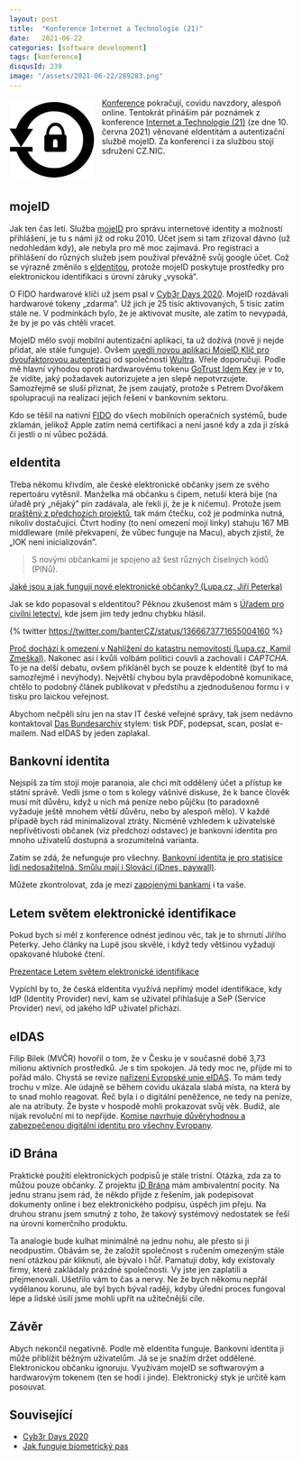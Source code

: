 ```yaml
---
layout: post
title:  "Konference Internet a Technologie (21)"
date:   2021-06-22
categories: [software development]
tags: [konference]
disqusId: 239
image: "/assets/2021-06-22/289283.png"
---
```


<div style="float: left; margin: 0.5em 1em 0.5em 0em; text-align: center;"><img src="/assets/2021-06-22/289283.png" /></div>

[Konference](https://blog.zvestov.cz/tag/konference/) pokračují, covidu navzdory, alespoň online. Tentokrát přináším pár poznámek z konference 
[Internet a Technologie (21)](https://www.nic.cz/it21/) (ze dne 10. června 2021) věnované eIdentitám a autentizační službě mojeID. Za konferencí i za službou stojí sdružení CZ.NIC.

<div style="clear:both"></div>
<!--more-->

## mojeID

Jak ten čas letí. Služba [mojeID](https://www.mojeid.cz) pro správu internetové identity a možností přihlášení, je tu s námi již od roku 2010. Účet jsem si tam zřizoval dávno (už nedohledám kdy), ale nebyla pro mě moc zajímavá. Pro registraci a přihlášení do různých služeb jsem používal převážně svůj google účet. Což se výrazně změnilo s [eIdentitou](https://www.eidentita.cz), protože mojeID poskytuje prostředky pro elektronickou identifikaci s úrovní záruky „vysoká“.

O FIDO hardwarové klíči už jsem psal v [Cyb3r Days 2020](https://blog.zvestov.cz/software%20development/2020/11/16/cyb3r-days-2020.html#autentizační-metody-odolné-phishingu-michael-grafnetter). MojeID rozdávali hardwarové tokeny „zdarma“. Už jich je 25 tisíc aktivovaných, 5 tisíc zatím stále ne. V podmínkách bylo, že je aktivovat musíte, ale zatím to nevypadá, že by je po vás chtěli vracet.

MojeID mělo svoji mobilní autentizační aplikaci, ta už dožívá (nově ji nejde přidat, ale stále funguje). Ovšem [uvedli novou aplikaci MojeID Klíč pro dvoufaktorovou autentizaci](https://www.lupa.cz/aktuality/cz-nic-spustil-aplikaci-mojeid-klic-pro-dvoufaktorovou-autentizaci-k-mojeid/) od společnosti [Wultra](https://www.wultra.com/). Vřele doporučuji. Podle mě hlavní výhodou oproti hardwarovému tokenu [GoTrust Idem Key](https://www.czc.cz/gotrust-idem-key-usb-nfc-bezpecnostni-klic/306894/produkt) je v to, že vidíte, jaký požadavek autorizujete a jen slepě nepotvrzujete. Samozřejmě se sluší přiznat, že jsem zaujatý, protože s Petrem Dvořákem spolupracuji na realizaci jejich řešení v bankovním sektoru.

Kdo se těšil na nativní [FIDO](https://fidoalliance.org/) do všech mobilních operačních systémů, bude zklamán, jelikož Apple zatím nemá certifikaci a není jasné kdy a zda ji získá či jestli o ni vůbec požádá.

## eIdentita

Třeba někomu křivdím, ale české elektronické občanky jsem ze svého repertoáru vytěsnil. Manželka má občanku s čipem, netuší která bije (na úřadě prý „nějaký” pin zadávala, ale řekli jí, že je k ničemu). Protože jsem [praštěný z předchozích projektů](https://blog.zvestov.cz/software%20development/2015/12/15/jak-funguje-biometricky-pas.html), tak mám čtečku, což je podmínka nutná, nikoliv dostačující. Čtvrt hodiny (to není omezení mojí linky) stahuju 167 MB middleware (milé překvapení, že vůbec funguje na Macu), abych zjistil, že „IOK není inicializován”.

> S novými občankami je spojeno až šest různých číselných kódů (PINů).

[Jaké jsou a jak fungují nové elektronické občanky? (Lupa.cz, Jiří Peterka)](https://www.lupa.cz/clanky/jake-jsou-a-jak-funguji-nove-elektronicke-obcanky/)

Jak se kdo popasoval s eIdentitou? Pěknou zkušenost mám s [Úřadem pro civilní letectví](https://www.caa.cz), kde jsem jim tedy jednu chybku hlásil.

{% twitter https://twitter.com/banterCZ/status/1366673771655004160 %}

[Proč dochází k omezení v Nahlížení do katastru nemovitostí (Lupa.cz, Kamil Zmeškal)](https://www.lupa.cz/clanky/proc-dochazi-k-omezeni-v-nahlizeni-do-katastru-nemovitosti/). Nakonec asi i kvůli volbám politici couvli a zachovali i _CAPTCHA_. To je na delší debatu, ovšem přikláněl bych se pouze k eIdentitě (byť to má samozřejmě i nevýhody). Největší chybou byla pravděpodobně komunikace, chtělo to podobný článek publikovat v předstihu a zjednodušenou formu i v tisku pro laickou veřejnost. 

Abychom nečpěli síru jen na stav IT české veřejné správy, tak jsem nedávno kontaktoval [Das Bundesarchiv](https://www.bundesarchiv.de/) stylem: tisk PDF, podepsat, scan, poslat e-mailem. Nad eIDAS by jeden zaplakal.

## Bankovní identita

Nejspíš za tím stojí moje paranoia, ale chci mít oddělený účet a přístup ke státní správě. Vedli jsme o tom s kolegy vášnivé diskuse, že k bance člověk musí mít důvěru, když u nich má peníze nebo půjčku (to paradoxně vyžaduje ještě mnohem větší důvěru, nebo by alespoň mělo). V každé případě bych rád minimalizoval ztráty. Nicméně vzhledem k uživatelské nepřívětivosti občanek (viz předchozí odstavec) je bankovní identita pro mnoho uživatelů dostupná a srozumitelná varianta.

Zatím se zdá, že nefunguje pro všechny. [Bankovní identita je pro statisíce lidí nedosažitelná. Smůlu mají i Slováci (iDnes, paywall)](https://www.idnes.cz/ekonomika/domaci/bankovni-identita-cizinec-doklad-ockovani-premium-zpravodajstvi.A210609_202810_ekonomika_mato).

Můžete zkontrolovat, zda je mezi [zapojenými bankami](https://bankovni-identita.cz/banky-a-reseni/) i ta vaše.

## Letem světem elektronické identifikace

Pokud bych si měl z konference odnést jedinou věc, tak je to shrnutí Jiřího Peterky. Jeho články na Lupě jsou skvělé, i když tedy většinou vyžadují opakované hluboké čtení. 

[Prezentace Letem světem elektronické identifikace](https://www.slideshare.net/jiri.peterka/leterm-svtem-elektronick-identifikace)

Vypíchl by to, že česká eIdentita využívá nepřímý model identifikace, kdy IdP (Identity Provider) neví, kam se uživatel přihlašuje a SeP (Service Provider) neví, od jakého IdP uživatel přichází.

## eIDAS

Filip Bílek (MVČR) hovořil o tom, že v Česku je v současné době 3,73 milionu aktivních prostředků. Je s tím spokojen. Já tedy moc ne, přijde mi to pořád málo. Chystá se revize [nařízení Evropské unie eIDAS](https://cs.wikipedia.org/wiki/EIDAS). To mám tedy trochu v mlze. Ale údajně se během covidu ukázala slabá místa, na která by to snad mohlo reagovat. Řeč byla i o digitální peněžence, ne tedy na peníze, ale na atributy. Že byste v hospodě mohli prokazovat svůj věk. Budiž, ale nijak revoluční mi to nepřijde. [Komise navrhuje důvěryhodnou a zabezpečenou digitální identitu pro všechny Evropany](https://ec.europa.eu/commission/presscorner/detail/cs/ip_21_2663).

## iD Brána

Praktické použití elektronických podpisů je stále tristní. Otázka, zda za to můžou pouze občanky. Z projektu [iD Brána](https://www.idbrana.cz/) mám ambivalentní pocity. Na jednu stranu jsem rád, že někdo přijde z řešením, jak podepisovat dokumenty online i bez elektronického podpisu, úspěch jim přeju. Na druhou stranu jsem smutný z toho, že takový systémový nedostatek se řeší na úrovni komerčního produktu.

Ta analogie bude kulhat minimálně na jednu nohu, ale přesto si ji neodpustím. Obávám se, že založit společnost s ručením omezeným stále není otázkou pár kliknutí, ale bývalo i hůř. Pamatuji doby, kdy existovaly firmy, které zakládaly prázdné společnosti. Vy jste jen zaplatili a přejmenovali. Ušetřilo vám to čas a nervy. Ne že bych někomu nepřál vydělanou korunu, ale byl bych býval raději, kdyby úřední proces fungoval lépe a lidské úsilí jsme mohli upřít na užitečnější cíle.

## Závěr

Abych nekončil negativně. Podle mě eIdentita funguje. Bankovní identita ji může přiblížit běžným uživatelům. Já se je snažím držet oddělené. Elektronickou občanku ignoruju. Využívám mojeID se softwarovým a hardwarovým tokenem (ten se hodí i jinde). Elektronický styk je určitě kam posouvat.

## Související

- [Cyb3r Days 2020](https://blog.zvestov.cz/software%20development/2020/11/16/cyb3r-days-2020.html)
- [Jak funguje biometrický pas](https://blog.zvestov.cz/software%20development/2015/12/15/jak-funguje-biometricky-pas.html)